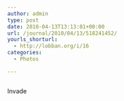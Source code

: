 ```yaml
---
author: admin
type: post
date: 2010-04-13T13:13:01+00:00
url: /journal/2010/04/13/518241452/
yourls_shorturl:
  - http://lobban.org/i/16
categories:
  - Photos

---
```

<div class="figure">
  <img src="http://andy.lobban.org/photo/1280/518241452/1/tumblr_l0tgpp52FI1qzrl7b" alt="" />
</div>

Invade